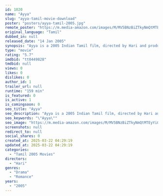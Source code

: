 ```yaml
---
id: 1020
name: "Ayya"
slug: "ayya-tamil-movie-download"
poster: "posters/ayya-tamil-2005.jpg"
remote_poster: "https://m.media-amazon.com/images/M/MV5BNzBiZTkyNmQtMTEyYi00ZDE5LWFkNDQtM2ZjYjkxNjM3ZmQwXkEyXkFqcGdeQXVyOTk3NTc2MzE@._V1_SX300.jpg"
original_language: "Tamil"
dubbed_in: null
released_date: "14 Jan 2005"
synopsis: "Ayya is a 2005 Indian Tamil film, directed by Hari and produced by K. Balachander, Pushpa Kandaswamy. The film stars Sarath Kumar, Nayanthara, Prakash Raj, Napoleon and Vadivelu in lead roles. The film had musical score by Bharadw..."
type: "movie"
rating: "5.7"
imdbid: "tt0449828"
tmdbid: null
views: 0
likes: 0
dislikes: 0
author_id: 1
trailer_url: null
runtime: "159 min"
is_featured: 0
is_active: 1
is_comingsoon: 0
seo_title: "Ayya"
seo_description: "Ayya is a 2005 Indian Tamil film, directed by Hari and produced by K. Balachander, Pushpa Kandaswamy. The film stars Sarath Kumar, Nayanthara, Prakash Raj, Napoleon and Vadivelu in lead roles. The film had musical score by Bharadw..."
seo_keywords: "\"Ayya\""
seo_image: "https://m.media-amazon.com/images/M/MV5BNzBiZTkyNmQtMTEyYi00ZDE5LWFkNDQtM2ZjYjkxNjM3ZmQwXkEyXkFqcGdeQXVyOTk3NTc2MzE@._V1_SX300.jpg"
screenshots: null
redirect_to: null
social_shares: 0
created_at: 2025-03-22 04:29:19
updated_at: 2025-03-22 04:29:19
categories:
  - "Tamil 2005 Movies"
directors:
  - "Hari"
genres:
  - "Drama"
  - "Romance"
years:
  - "2005"
---
```

